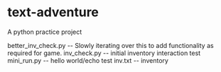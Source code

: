 # text-adventure
A python practice project

better_inv_check.py -- Slowly iterating over this to add functionality as required for game.
inv_check.py -- initial inventory interaction test
mini_run.py -- hello world/echo test
inv.txt -- inventory 
